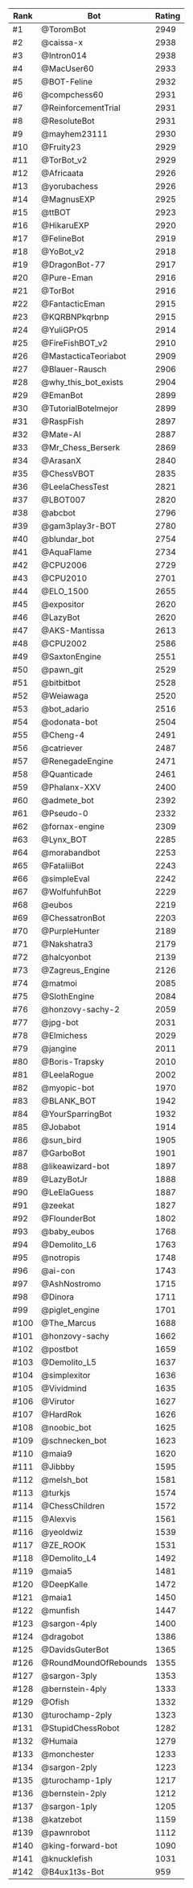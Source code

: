 Rank|Bot|Rating
---|---|---
#1|@ToromBot|2949
#2|@caissa-x|2938
#3|@Intron014|2938
#4|@MacUser60|2933
#5|@BOT-Feline|2932
#6|@compchess60|2931
#7|@ReinforcementTrial|2931
#8|@ResoluteBot|2931
#9|@mayhem23111|2930
#10|@Fruity23|2929
#11|@TorBot_v2|2929
#12|@Africaata|2926
#13|@yorubachess|2926
#14|@MagnusEXP|2925
#15|@ttBOT|2923
#16|@HikaruEXP|2920
#17|@FelineBot|2919
#18|@YoBot_v2|2918
#19|@DragonBot-77|2917
#20|@Pure-Eman|2916
#21|@TorBot|2916
#22|@FantacticEman|2915
#23|@KQRBNPkqrbnp|2915
#24|@YuliGPrO5|2914
#25|@FireFishBOT_v2|2910
#26|@MastacticaTeoriabot|2909
#27|@Blauer-Rausch|2906
#28|@why_this_bot_exists|2904
#29|@EmanBot|2899
#30|@TutorialBotelmejor|2899
#31|@RaspFish|2897
#32|@Mate-AI|2887
#33|@Mr_Chess_Berserk|2869
#34|@ArasanX|2840
#35|@ChessVBOT|2835
#36|@LeelaChessTest|2821
#37|@LBOT007|2820
#38|@abcbot|2796
#39|@gam3play3r-BOT|2780
#40|@blundar_bot|2754
#41|@AquaFlame|2734
#42|@CPU2006|2729
#43|@CPU2010|2701
#44|@ELO_1500|2655
#45|@expositor|2620
#46|@LazyBot|2620
#47|@AKS-Mantissa|2613
#48|@CPU2002|2586
#49|@SaxtonEngine|2551
#50|@pawn_git|2529
#51|@bitbitbot|2528
#52|@Weiawaga|2520
#53|@bot_adario|2516
#54|@odonata-bot|2504
#55|@Cheng-4|2491
#56|@catriever|2487
#57|@RenegadeEngine|2471
#58|@Quanticade|2461
#59|@Phalanx-XXV|2400
#60|@admete_bot|2392
#61|@Pseudo-0|2332
#62|@fornax-engine|2309
#63|@Lynx_BOT|2285
#64|@morabandbot|2253
#65|@FataliiBot|2243
#66|@simpleEval|2242
#67|@WolfuhfuhBot|2229
#68|@eubos|2219
#69|@ChessatronBot|2203
#70|@PurpleHunter|2189
#71|@Nakshatra3|2179
#72|@halcyonbot|2139
#73|@Zagreus_Engine|2126
#74|@matmoi|2085
#75|@SlothEngine|2084
#76|@honzovy-sachy-2|2059
#77|@jpg-bot|2031
#78|@Elmichess|2029
#79|@jangine|2011
#80|@Boris-Trapsky|2010
#81|@LeelaRogue|2002
#82|@myopic-bot|1970
#83|@BLANK_BOT|1942
#84|@YourSparringBot|1932
#85|@Jobabot|1914
#86|@sun_bird|1905
#87|@GarboBot|1901
#88|@likeawizard-bot|1897
#89|@LazyBotJr|1888
#90|@LeElaGuess|1887
#91|@zeekat|1827
#92|@FlounderBot|1802
#93|@baby_eubos|1768
#94|@Demolito_L6|1763
#95|@notropis|1748
#96|@ai-con|1743
#97|@AshNostromo|1715
#98|@Dinora|1711
#99|@piglet_engine|1701
#100|@The_Marcus|1688
#101|@honzovy-sachy|1662
#102|@postbot|1659
#103|@Demolito_L5|1637
#104|@simplexitor|1636
#105|@Vividmind|1635
#106|@Virutor|1627
#107|@HardRok|1626
#108|@noobic_bot|1625
#109|@schnecken_bot|1623
#110|@maia9|1620
#111|@Jibbby|1595
#112|@melsh_bot|1581
#113|@turkjs|1574
#114|@ChessChildren|1572
#115|@Alexvis|1561
#116|@yeoldwiz|1539
#117|@ZE_ROOK|1531
#118|@Demolito_L4|1492
#119|@maia5|1481
#120|@DeepKalle|1472
#121|@maia1|1450
#122|@munfish|1447
#123|@sargon-4ply|1400
#124|@dragobot|1386
#125|@DavidsGuterBot|1365
#126|@RoundMoundOfRebounds|1355
#127|@sargon-3ply|1353
#128|@bernstein-4ply|1333
#129|@Ofish|1332
#130|@turochamp-2ply|1323
#131|@StupidChessRobot|1282
#132|@Humaia|1279
#133|@monchester|1233
#134|@sargon-2ply|1223
#135|@turochamp-1ply|1217
#136|@bernstein-2ply|1212
#137|@sargon-1ply|1205
#138|@katzebot|1159
#139|@pawnrobot|1112
#140|@king-forward-bot|1090
#141|@knucklefish|1031
#142|@B4ux1t3s-Bot|959
